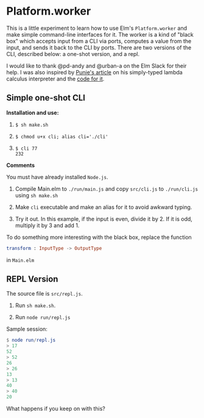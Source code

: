 # Platform.worker

This is a little experiment to learn how to use Elm's 
`Platform.worker` and make simple command-line interfaces
for it.  The worker is a kind of "black box" which accepts 
input from a CLI via ports, computes a value from the input, and sends it back to the CLI
by ports.  There are two versions of the CLI, described below: a 
one-shot version, and a repl.

I would like to thank @pd-andy and @urban-a on the 
Elm Slack for their help. I was also inspired
by [Punie's article](https://discourse.elm-lang.org/t/simply-typed-lambda-calculus-in-elm/1772) on his simply-typed lambda calculus 
interpreter and the [code for it](https://github.com/Punie/elm-stlc).
 


## Simple one-shot CLI


**Installation and use:**

 1)  `$ sh make.sh `                     
 
 2)  `$ chmod u+x cli; alias cli='./cli'` 
 
 3)  `$ cli 77`                          
     `232`


**Comments**

You must have already installed `Node.js`.

1) Compile Main.elm to `./run/main.js` and
copy `src/cli.js` to `./run/cli.js` using 
`sh make.sh`

2) Make `cli` executable and make an alias for it
to avoid awkward typing.

3) Try it out.  In this example, if the input is
even, divide it by 2.  If it is odd, multiply it
by 3 and add 1.

To do something more interesting with the black box, replace
the function 

```elm
transform : InputType -> OutputType
```

in `Main.elm`

## REPL Version

The source file is `src/repl.js`.

1) Run `sh make.sh`.  

2) Run `node run/repl.js`

Sample session:

```elm
$ node run/repl.js
> 17
52
> 52
26
> 26
13
> 13
40
> 40
20
```

What happens if you keep on with this?